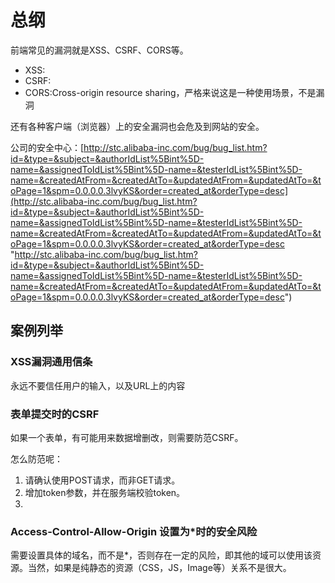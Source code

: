 # 总纲 #

前端常见的漏洞就是XSS、CSRF、CORS等。
 - XSS:
 - CSRF:
 - CORS:Cross-origin resource sharing，严格来说这是一种使用场景，不是漏洞

还有各种客户端（浏览器）上的安全漏洞也会危及到网站的安全。

公司的安全中心：[http://stc.alibaba-inc.com/bug/bug_list.htm?id=&type=&subject=&authorIdList%5Bint%5D-name=&assignedToIdList%5Bint%5D-name=&testerIdList%5Bint%5D-name=&createdAtFrom=&createdAtTo=&updatedAtFrom=&updatedAtTo=&toPage=1&spm=0.0.0.0.3lvyKS&order=created_at&orderType=desc](http://stc.alibaba-inc.com/bug/bug_list.htm?id=&type=&subject=&authorIdList%5Bint%5D-name=&assignedToIdList%5Bint%5D-name=&testerIdList%5Bint%5D-name=&createdAtFrom=&createdAtTo=&updatedAtFrom=&updatedAtTo=&toPage=1&spm=0.0.0.0.3lvyKS&order=created_at&orderType=desc "http://stc.alibaba-inc.com/bug/bug_list.htm?id=&type=&subject=&authorIdList%5Bint%5D-name=&assignedToIdList%5Bint%5D-name=&testerIdList%5Bint%5D-name=&createdAtFrom=&createdAtTo=&updatedAtFrom=&updatedAtTo=&toPage=1&spm=0.0.0.0.3lvyKS&order=created_at&orderType=desc")

## 案例列举 ##

### XSS漏洞通用信条 ###
永远不要信任用户的输入，以及URL上的内容

### 表单提交时的CSRF ###
如果一个表单，有可能用来数据增删改，则需要防范CSRF。

怎么防范呢：
1. 请确认使用POST请求，而非GET请求。
2. 增加token参数，并在服务端校验token。
3. 
 

### Access-Control-Allow-Origin 设置为*时的安全风险 ###

需要设置具体的域名，而不是*，否则存在一定的风险，即其他的域可以使用该资源。当然，如果是纯静态的资源（CSS，JS，Image等）关系不是很大。